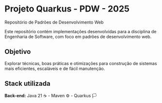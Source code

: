 
# Projeto Quarkus - PDW - 2025

Repositório de Padrões de Desenvolvimento Web

Este repositório contém implementações desenvolvidas para a disciplina de Engenharia de Software, com foco em padrões de desenvolvimento web.

## Objetivo
Explorar técnicas, boas práticas e otimizações para construção de sistemas mais eficientes, escaláveis e de fácil manutenção.
## Stack utilizada

**Back-end:** Java 21 ☕ - Maven ⚙️ - Quarkus 🏳️

